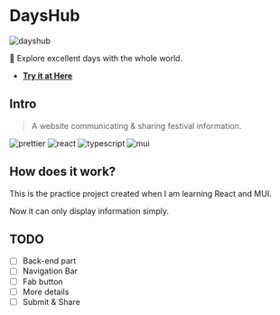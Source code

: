 # DaysHub

![dayshub](https://cdn.jsdelivr.net/gh/XiangNorth/Living-room-for-Pic@main/2022/06/3Asshr.png)

📅 Explore excellent days with the whole world.

- [**Try it at Here**](https://xiangnorth.github.io/DaysHub/)

## Intro

> A website communicating & sharing festival information.

![prettier](https://img.shields.io/badge/prettier-1A2C34?style=for-the-badge&logo=prettier&logoColor=F7BA3E)
![react](https://img.shields.io/badge/React-20232A?style=for-the-badge&logo=react&logoColor=61DAFB)
![typescript](https://img.shields.io/badge/TypeScript-007ACC?style=for-the-badge&logo=typescript&logoColor=white)
![mui](https://img.shields.io/badge/Material--UI-0081CB?style=for-the-badge&logo=material-ui&logoColor=white)

## How does it work?

This is the practice project created when I am learning React and MUI.

Now it can only display information simply.

## TODO

- [ ] Back-end part
- [ ] Navigation Bar
- [ ] Fab button
- [ ] More details
- [ ] Submit & Share
